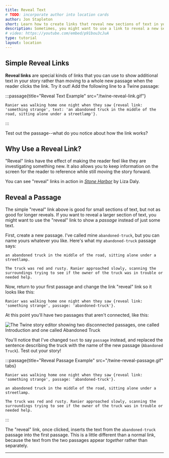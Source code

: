 ```yaml
---
title: Reveal Text
# TODO: incorporate author into location cards
author: Jon Stapleton
short: Learn how to create links that reveal new sections of text in your Twine passages.
description: Sometimes, you might want to use a link to reveal a new section of a passage instead of transitioning to a new part of your story. "Reveal" links do exactly that--they allow you to use a link to reveal more information to the reader in the current passage. This tutorial covers how to create "reveal" links and section in your Twine story.
# video: https://youtube.com/embed/p91bou3cJuA
type: tutorial
layout: location
---
```


## Simple Reveal Links

**Reveal links** are special kinds of links that you can use to show additional text in your story rather than moving to a whole new passage when the reader clicks the link. Try it out! Add the following line to a Twine passage:

:::passage{title="Reveal Text Example" src="/twine-reveal-link.gif"}
```
Ranier was walking home one night when they saw {reveal link: 'something strange', text: 'an abandoned truck in the middle of the road, sitting alone under a streetlamp'}.
```
:::

Test out the passage--what do you notice about how the link works?

## Why Use a Reveal Link?

"Reveal" links have the effect of making the reader feel like they are investigating something new. It also allows you to keep information on the screen for the reader to reference while still moving the story forward.

You can see "reveal" links in action in *[Stone Harbor](https://stoneharborgame.com/)* by Liza Daly.

## Reveal a Passage

The simple "reveal" link above is good for small sections of text, but not as good for longer reveals. If you want to reveal a larger section of text, you might want to use the "reveal" link to show a *passage* instead of just some text.

First, create a new passage. I've called mine `abandoned-truck`, but you can name yours whatever you like. Here's what my `abandoned-truck` passage says:

```
an abandoned truck in the middle of the road, sitting alone under a streetlamp.

The truck was red and rusty. Ranier approached slowly, scanning the surroundings trying to see if the owner of the truck was in trouble or needed help.
```

Now, return to your first passage and change the link "reveal" link so it looks like this:

```
Ranier was walking home one night when they saw {reveal link: 'something strange', passage: 'abandoned-truck'}.
```

At this point you'll have two passages that aren't connected, like this:

![The Twine story editor showing two disconnected passages, one called Introduction and one called Abandoned Truck](/two-passages-reveal.png)

You'll notice that I've changed `text` to say `passage` instead, and replaced the sentence describing the truck with the name of the new passage (`Abandoned Truck`). Test out your story!

:::passage{title="Reveal Passage Example" src="/twine-reveal-passage.gif" tabs}
```intro
Ranier was walking home one night when they saw {reveal link: 'something strange', passage: 'abandoned-truck'}.
```
```abandoned-truck
an abandoned truck in the middle of the road, sitting alone under a streetlamp.

The truck was red and rusty. Ranier approached slowly, scanning the surroundings trying to see if the owner of the truck was in trouble or needed help.
```
:::

The "reveal" link, once clicked, inserts the text from the `abandoned-truck` passage into the first passage. This is a little different than a normal link, because the text from the two passages appear *together* rather than separately.

---